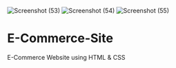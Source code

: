 ![Screenshot (53)](https://user-images.githubusercontent.com/112224398/203846500-00105806-42e7-4db8-a561-56beaf0abbd8.png)
![Screenshot (54)](https://user-images.githubusercontent.com/112224398/203846510-f0546d55-fd4f-4a79-814f-62cffb95be1f.png)
![Screenshot (55)](https://user-images.githubusercontent.com/112224398/203846533-b3e64046-df6c-49e7-9d1e-2eb87e80624d.png)
# E-Commerce-Site
E-Commerce Website using HTML & CSS


